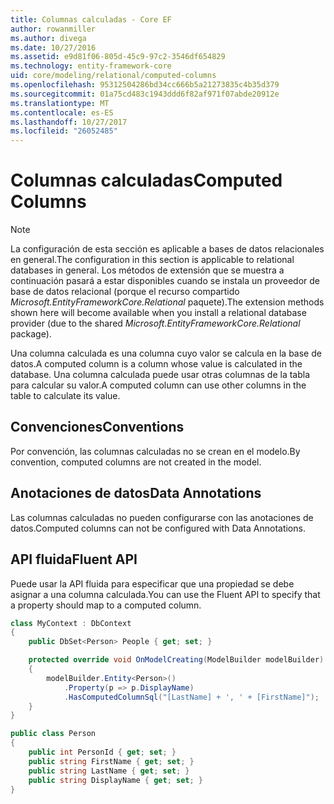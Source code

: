```yaml
---
title: Columnas calculadas - Core EF
author: rowanmiller
ms.author: divega
ms.date: 10/27/2016
ms.assetid: e9d81f06-805d-45c9-97c2-3546df654829
ms.technology: entity-framework-core
uid: core/modeling/relational/computed-columns
ms.openlocfilehash: 95312504286bd34cc666b5a21273835c4b35d379
ms.sourcegitcommit: 01a75cd483c1943ddd6f82af971f07abde20912e
ms.translationtype: MT
ms.contentlocale: es-ES
ms.lasthandoff: 10/27/2017
ms.locfileid: "26052485"
---
```

# <a name="computed-columns"></a><span data-ttu-id="4f8c8-102">Columnas calculadas</span><span class="sxs-lookup"><span data-stu-id="4f8c8-102">Computed Columns</span></span>

> [!NOTE]  
> <span data-ttu-id="4f8c8-103">La configuración de esta sección es aplicable a bases de datos relacionales en general.</span><span class="sxs-lookup"><span data-stu-id="4f8c8-103">The configuration in this section is applicable to relational databases in general.</span></span> <span data-ttu-id="4f8c8-104">Los métodos de extensión que se muestra a continuación pasará a estar disponibles cuando se instala un proveedor de base de datos relacional (porque el recurso compartido *Microsoft.EntityFrameworkCore.Relational* paquete).</span><span class="sxs-lookup"><span data-stu-id="4f8c8-104">The extension methods shown here will become available when you install a relational database provider (due to the shared *Microsoft.EntityFrameworkCore.Relational* package).</span></span>

<span data-ttu-id="4f8c8-105">Una columna calculada es una columna cuyo valor se calcula en la base de datos.</span><span class="sxs-lookup"><span data-stu-id="4f8c8-105">A computed column is a column whose value is calculated in the database.</span></span> <span data-ttu-id="4f8c8-106">Una columna calculada puede usar otras columnas de la tabla para calcular su valor.</span><span class="sxs-lookup"><span data-stu-id="4f8c8-106">A computed column can use other columns in the table to calculate its value.</span></span>

## <a name="conventions"></a><span data-ttu-id="4f8c8-107">Convenciones</span><span class="sxs-lookup"><span data-stu-id="4f8c8-107">Conventions</span></span>

<span data-ttu-id="4f8c8-108">Por convención, las columnas calculadas no se crean en el modelo.</span><span class="sxs-lookup"><span data-stu-id="4f8c8-108">By convention, computed columns are not created in the model.</span></span>

## <a name="data-annotations"></a><span data-ttu-id="4f8c8-109">Anotaciones de datos</span><span class="sxs-lookup"><span data-stu-id="4f8c8-109">Data Annotations</span></span>

<span data-ttu-id="4f8c8-110">Las columnas calculadas no pueden configurarse con las anotaciones de datos.</span><span class="sxs-lookup"><span data-stu-id="4f8c8-110">Computed columns can not be configured with Data Annotations.</span></span>

## <a name="fluent-api"></a><span data-ttu-id="4f8c8-111">API fluida</span><span class="sxs-lookup"><span data-stu-id="4f8c8-111">Fluent API</span></span>

<span data-ttu-id="4f8c8-112">Puede usar la API fluida para especificar que una propiedad se debe asignar a una columna calculada.</span><span class="sxs-lookup"><span data-stu-id="4f8c8-112">You can use the Fluent API to specify that a property should map to a computed column.</span></span>

<!-- [!code-csharp[Main](samples/core/relational/Modeling/FluentAPI/Samples/Relational/ComputedColumn.cs?highlight=9)] -->
``` csharp
class MyContext : DbContext
{
    public DbSet<Person> People { get; set; }

    protected override void OnModelCreating(ModelBuilder modelBuilder)
    {
        modelBuilder.Entity<Person>()
            .Property(p => p.DisplayName)
            .HasComputedColumnSql("[LastName] + ', ' + [FirstName]");
    }
}

public class Person
{
    public int PersonId { get; set; }
    public string FirstName { get; set; }
    public string LastName { get; set; }
    public string DisplayName { get; set; }
}
```
